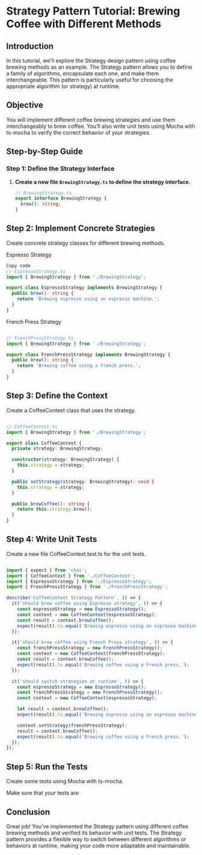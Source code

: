 # Strategy Pattern Tutorial: Brewing Coffee with Different Methods

## Introduction

In this tutorial, we'll explore the Strategy design pattern using coffee brewing methods as an example. The Strategy pattern allows you to define a family of algorithms, encapsulate each one, and make them interchangeable. This pattern is particularly useful for choosing the appropriate algorithm (or strategy) at runtime.

## Objective

You will implement different coffee brewing strategies and use them interchangeably to brew coffee. You’ll also write unit tests using Mocha with ts-mocha to verify the correct behavior of your strategies.

## Step-by-Step Guide

### Step 1: Define the Strategy Interface

1. **Create a new file `BrewingStrategy.ts` to define the strategy interface.**

   ```typescript
   // BrewingStrategy.ts
   export interface BrewingStrategy {
     brew(): string;
   }


## Step 2: Implement Concrete Strategies

Create concrete strategy classes for different brewing methods.

Espresso Strategy

```typescript
Copy code
// EspressoStrategy.ts
import { BrewingStrategy } from './BrewingStrategy';

export class EspressoStrategy implements BrewingStrategy {
  public brew(): string {
    return 'Brewing espresso using an espresso machine.';
  }
}
```


French Press Strategy

```typescript

// FrenchPressStrategy.ts
import { BrewingStrategy } from './BrewingStrategy';

export class FrenchPressStrategy implements BrewingStrategy {
  public brew(): string {
    return 'Brewing coffee using a French press.';
  }
}
```

## Step 3: Define the Context

Create a CoffeeContext class that uses the strategy.

```typescript

// CoffeeContext.ts
import { BrewingStrategy } from './BrewingStrategy';

export class CoffeeContext {
  private strategy: BrewingStrategy;

  constructor(strategy: BrewingStrategy) {
    this.strategy = strategy;
  }

  public setStrategy(strategy: BrewingStrategy): void {
    this.strategy = strategy;
  }

  public brewCoffee(): string {
    return this.strategy.brew();
  }
}
```

## Step 4: Write Unit Tests

Create a new file CoffeeContext.test.ts for the unit tests.

```typescript

import { expect } from 'chai';
import { CoffeeContext } from './CoffeeContext';
import { EspressoStrategy } from './EspressoStrategy';
import { FrenchPressStrategy } from './FrenchPressStrategy';

describe('CoffeeContext Strategy Pattern', () => {
  it('should brew coffee using Espresso strategy', () => {
    const espressoStrategy = new EspressoStrategy();
    const context = new CoffeeContext(espressoStrategy);
    const result = context.brewCoffee();
    expect(result).to.equal('Brewing espresso using an espresso machine.');
  });

  it('should brew coffee using French Press strategy', () => {
    const frenchPressStrategy = new FrenchPressStrategy();
    const context = new CoffeeContext(frenchPressStrategy);
    const result = context.brewCoffee();
    expect(result).to.equal('Brewing coffee using a French press.');
  });

  it('should switch strategies at runtime', () => {
    const espressoStrategy = new EspressoStrategy();
    const frenchPressStrategy = new FrenchPressStrategy();
    const context = new CoffeeContext(espressoStrategy);

    let result = context.brewCoffee();
    expect(result).to.equal('Brewing espresso using an espresso machine.');

    context.setStrategy(frenchPressStrategy);
    result = context.brewCoffee();
    expect(result).to.equal('Brewing coffee using a French press.');
  });
});
```

## Step 5: Run the Tests

Create some tests using Mocha with ts-mocha.

Make sure that your tests are



## Conclusion

Great job! You’ve implemented the Strategy pattern using different coffee brewing methods and verified its behavior with unit tests. The Strategy pattern provides a flexible way to switch between different algorithms or behaviors at runtime, making your code more adaptable and maintainable.